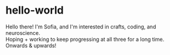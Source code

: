 # hello-world

Hello there! 
I'm Sofia, and I'm interested in crafts, coding, and neuroscience.
<br> Hoping + working to keep progressing at all three for a long time. 
<br>Onwards & upwards! 
